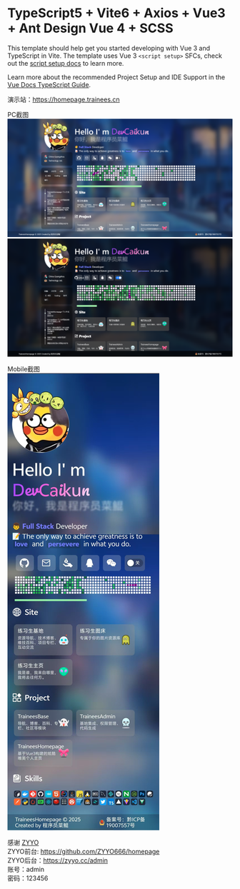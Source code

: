 # TypeScript5 + Vite6 + Axios + Vue3 + Ant Design Vue 4 + SCSS

This template should help get you started developing with Vue 3 and TypeScript in Vite. The template uses Vue 3 `<script setup>` SFCs, check out the [script setup docs](https://v3.vuejs.org/api/sfc-script-setup.html#sfc-script-setup) to learn more.

Learn more about the recommended Project Setup and IDE Support in the [Vue Docs TypeScript Guide](https://vuejs.org/guide/typescript/overview.html#project-setup).

  
演示站：https://homepage.trainees.cn
  
PC截图  
![PcScreenshots.png](src/assets/img/PcScreenshots.png)  
![PcScreenshotsDark.png](src/assets/img/PcScreenshotsDark.png)  
  
Mobile截图  
![MobileScreenshots.png.jpg](src/assets/img/MobileScreenshots.png.jpg)  
  
感谢 [ZYYO](https://github.com/ZYYO666)  
ZYYO前台: https://github.com/ZYYO666/homepage  
ZYYO后台：https://zyyo.cc/admin  
账号：admin  
密码：123456  
